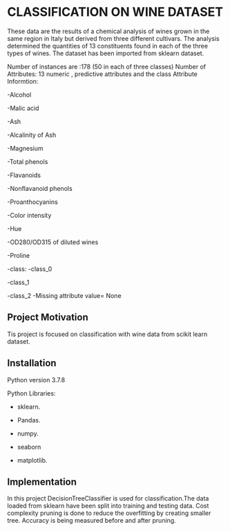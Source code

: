 
# CLASSIFICATION ON WINE DATASET

These data are the results of a chemical analysis of wines grown in the same region in Italy but derived from three different cultivars. The analysis determined the quantities of 13 constituents found in each of the three types of wines. The dataset has been imported from sklearn dataset.

Number of instances are :178 (50 in each of three classes)
Number of Attributes: 13 numeric , predictive attributes and the class
Attribute Informtion:

-Alcohol

-Malic acid

-Ash

-Alcalinity of Ash

-Magnesium

-Total phenols

-Flavanoids

-Nonflavanoid phenols

-Proanthocyanins

-Color intensity

-Hue

-OD280/OD315 of diluted wines

-Proline

-class: 
-class_0
 
 -class_1
 
 -class_2
-Missing attribute value= None



##  Project Motivation
Tis project is focused on classification with wine data from scikit learn dataset.
## Installation
Python version 3.7.8

Python Libraries:

- sklearn.

- Pandas.

- numpy.

- seaborn

- matplotlib.
## Implementation
In this project DecisionTreeClassifier is used for classification.The data loaded from sklearn have been split into training and testing data.
Cost complexity pruning is done to reduce the overfitting by creating smaller tree. Accuracy is being measured before and after pruning.